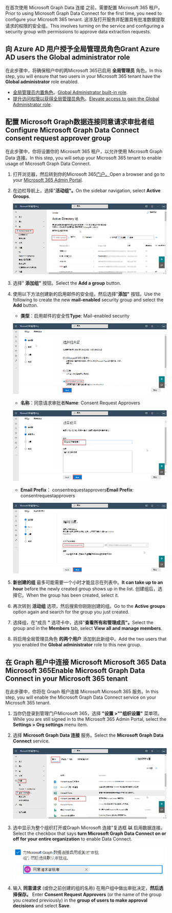 <!-- markdownlint-disable MD002 MD041 -->

<span data-ttu-id="cb183-101">在首次使用 Microsoft Graph Data 连接 之前，需要配置 Microsoft 365 租户。</span><span class="sxs-lookup"><span data-stu-id="cb183-101">Prior to using Microsoft Graph Data Connect for the first time, you need to configure your Microsoft 365 tenant.</span></span> <span data-ttu-id="cb183-102">这涉及打开服务并配置具有批准数据提取请求的权限的安全组。</span><span class="sxs-lookup"><span data-stu-id="cb183-102">This involves turning on the service and configuring a security group with permissions to approve data extraction requests.</span></span>

## <a name="grant-azure-ad-users-the-global-administrator-role"></a><span data-ttu-id="cb183-103">向 Azure AD 用户授予全局管理员角色</span><span class="sxs-lookup"><span data-stu-id="cb183-103">Grant Azure AD users the Global administrator role</span></span>

<span data-ttu-id="cb183-104">在此步骤中，将确保租户中的两Microsoft 365已启用 **全局管理员** 角色。</span><span class="sxs-lookup"><span data-stu-id="cb183-104">In this step, you will ensure that two users in your Microsoft 365 tenant have the **Global administrator** role enabled.</span></span>

- <span data-ttu-id="cb183-105">[全局管理员内置角色](/azure/active-directory/roles/permissions-reference#global-administrator)。</span><span class="sxs-lookup"><span data-stu-id="cb183-105">[Global Administrator built-in role](/azure/active-directory/roles/permissions-reference#global-administrator).</span></span>
- <span data-ttu-id="cb183-106">[提升访问权限以获得全局管理员角色](/azure/role-based-access-control/elevate-access-global-admin)。</span><span class="sxs-lookup"><span data-stu-id="cb183-106">[Elevate access to gain the Global Administrator role](/azure/role-based-access-control/elevate-access-global-admin).</span></span>

## <a name="configure-microsoft-graph-data-connect-consent-request-approver-group"></a><span data-ttu-id="cb183-107">配置 Microsoft Graph数据连接同意请求审批者组</span><span class="sxs-lookup"><span data-stu-id="cb183-107">Configure Microsoft Graph Data Connect consent request approver group</span></span>

<span data-ttu-id="cb183-108">在此步骤中，你将设置你的 Microsoft 365 租户，以允许使用 Microsoft Graph Data 连接。</span><span class="sxs-lookup"><span data-stu-id="cb183-108">In this step, you will setup your Microsoft 365 tenant to enable usage of Microsoft Graph Data Connect.</span></span>

1. <span data-ttu-id="cb183-109">打开浏览器，然后转到你的Microsoft 365[门户。](https://admin.microsoft.com/)</span><span class="sxs-lookup"><span data-stu-id="cb183-109">Open a browser and go to your [Microsoft 365 Admin Portal](https://admin.microsoft.com/).</span></span>

1. <span data-ttu-id="cb183-110">在边栏导航上，选择"**活动组"。**</span><span class="sxs-lookup"><span data-stu-id="cb183-110">On the sidebar navigation, select **Active Groups**.</span></span>
  
    ![显示管理中心的活动Microsoft 365屏幕截图。](images/data-connect-m365-act-grp.png)

1. <span data-ttu-id="cb183-112">选择" **添加组"** 按钮。</span><span class="sxs-lookup"><span data-stu-id="cb183-112">Select the **Add a group** button.</span></span>

1. <span data-ttu-id="cb183-113">使用以下方法创建新的启用邮件的安全组，然后选择"**添加"** 按钮。</span><span class="sxs-lookup"><span data-stu-id="cb183-113">Use the following to create the new **mail-enabled** security group and select the **Add** button.</span></span>
   - <span data-ttu-id="cb183-114">**类型**：启用邮件的安全性</span><span class="sxs-lookup"><span data-stu-id="cb183-114">**Type**: Mail-enabled security</span></span>

    ![Screenshot showing a user selecting the mail-enabled security for a new group in the Microsoft 365 admin center.](images/data-connect-m365-mail-sec.png)

   - <span data-ttu-id="cb183-116">**名称**：同意请求审批者</span><span class="sxs-lookup"><span data-stu-id="cb183-116">**Name**: Consent Request Approvers</span></span>

    ![显示用户正在管理中心为组提供"同意请求审批者"Microsoft 365屏幕截图。](images/data-connect-m365-cons-apprv.png)

   - <span data-ttu-id="cb183-118">**Email Prefix**： consentrequestapprovers</span><span class="sxs-lookup"><span data-stu-id="cb183-118">**Email Prefix**: consentrequestapprovers</span></span>

    ![Screenshot showing a user creating the email address for the previously created group in the Microsoft 365 admin center.](images/data-connect-m365-cons-apprv-pref.png)

1. <span data-ttu-id="cb183-120">**新创建的组** 最多可能需要一个小时才能显示在列表中。</span><span class="sxs-lookup"><span data-stu-id="cb183-120">**It can take up to an hour** before the newly created group shows up in the list.</span></span> <span data-ttu-id="cb183-121">创建组后，选择它。</span><span class="sxs-lookup"><span data-stu-id="cb183-121">When the group has been created, select it.</span></span>

1. <span data-ttu-id="cb183-122">再次转到 **活动组** 选项，然后搜索你刚刚创建的组。</span><span class="sxs-lookup"><span data-stu-id="cb183-122">Go to the **Active groups** option again and search for the group you just created.</span></span>

1. <span data-ttu-id="cb183-123">选择组，在"成员 **"** 选项卡中，选择"**查看所有和管理成员"。**</span><span class="sxs-lookup"><span data-stu-id="cb183-123">Select the group and in the **Members** tab, select **View all and manage members**.</span></span>

1. <span data-ttu-id="cb183-124">将启用全局管理员角色 **的两个用户** 添加到此新组中。</span><span class="sxs-lookup"><span data-stu-id="cb183-124">Add the two users that you enabled the **Global administrator** role to this new group.</span></span>

## <a name="enable-microsoft-graph-data-connect-in-your-microsoft-365-tenant"></a><span data-ttu-id="cb183-125">在 Graph 租户中连接 Microsoft Microsoft 365 Data Microsoft 365</span><span class="sxs-lookup"><span data-stu-id="cb183-125">Enable Microsoft Graph Data Connect in your Microsoft 365 tenant</span></span>

<span data-ttu-id="cb183-126">在此步骤中，你将在 Graph 租户连接 Microsoft Microsoft 365 服务。</span><span class="sxs-lookup"><span data-stu-id="cb183-126">In this step, you will enable the Microsoft Graph Data Connect service on your Microsoft 365 tenant.</span></span>

1. <span data-ttu-id="cb183-127">当你仍登录到管理门户Microsoft 365，选择 **"设置 >""组织设置"** 菜单项。</span><span class="sxs-lookup"><span data-stu-id="cb183-127">While you are still signed in to the Microsoft 365 Admin Portal, select the **Settings > Org settings** menu item.</span></span>

1. <span data-ttu-id="cb183-128">选择 **Microsoft Graph Data 连接** 服务。</span><span class="sxs-lookup"><span data-stu-id="cb183-128">Select the **Microsoft Graph Data Connect** service.</span></span>

    ![显示"组织设置"边栏选项卡中的"服务"的屏幕截图。](images/data-connect-m365-mgdc-toggle.png)

1. <span data-ttu-id="cb183-131">选中显示为整个组织打开或Graph Microsoft 连接"复选框 **以** 启用数据连接。</span><span class="sxs-lookup"><span data-stu-id="cb183-131">Select the checkbox that says **turn Microsoft Graph Data Connect on or off for your entire organization** to enable Data Connect.</span></span>

    ![显示为整个组织启用数据记录功能而必须连接复选框的屏幕截图。](images/data-connect-m365-enable-mgdc-for-org.png)

1. <span data-ttu-id="cb183-133">输入 **同意请求** (或你之前创建的组的名称) 在用户组中做出审批决定，**然后选择保存。** </span><span class="sxs-lookup"><span data-stu-id="cb183-133">Enter **Consent Request Approvers** (or the name of the group you created previously) in the **group of users to make approval decisions** and select **Save**.</span></span>
